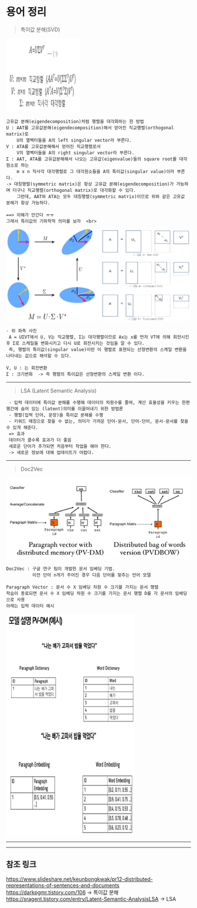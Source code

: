 
# 용어 정리

> 특이값 분해(SVD) <br>

<img src="./pic/svd1.PNG" width="200px" height="200px"></img> <br>
```
고유값 분해(eigendecomposition)처럼 행렬을 대각화하는 한 방법
U : AAT를 고유값분해(eigendecomposition)해서 얻어진 직교행렬(orthogonal matrix)로 
    U의 열벡터들을 A의 left singular vector라 부른다. 
V : ATA를 고유값분해해서 얻어진 직교행렬로서 
    V의 열벡터들을 A의 right singular vector라 부른다.
Σ : AAT, ATA를 고유값분해해서 나오는 고유값(eigenvalue)들의 square root를 대각원소로 하는 
    m x n 직사각 대각행렬로 그 대각원소들을 A의 특이값(singular value)이라 부른다.
-> 대칭행렬(symmetric matrix)은 항상 고유값 분해(eigendecomposition)가 가능하며 더구나 직교행렬(orthogonal matrix)로 대각화할 수 있다. 
    그런데, AAT와 ATA는 모두 대칭행렬(symmetric matrix)이므로 위와 같은 고유값 분해가 항상 가능하다. 

==> 이해가 안간다 ㅠㅠ  
그래서 특이값의 기하학적 의미를 보자  <br>
```

<img src="./pic/svd2.PNG" width="250px" height="250px"></img>
<img src="./pic/svd3.PNG" width="250px" height="250px"></img><br>

```
- 위 좌측 사진 
 A = UΣVT에서 U, V는 직교행렬, Σ는 대각행렬이므로 Ax는 x를 먼저 VT에 의해 회전시킨 후 Σ로 스케일을 변화시키고 다시 U로 회전시키는 것임을 알 수 있다.
 즉, 행렬의 특이값(singular value)이란 이 행렬로 표현되는 선형변환의 스케일 변환을 나타내는 값으로 해석할 수 있다.

V, U : 는 회전변환 
Σ : 크기변화  -> 즉 행렬의 특이값은 선형변환의 스케일 변환 이다.
```

---
> LSA (Latent Semantic Analysis)
```
 - 입력 데이터에 특이값 분해를 수행해 데이터의 차원수를 줄여, 계산 효율성을 키우는 한편 행간에 숨어 있는 (latent)의미를 이끌어내기 위한 방법론
 - 행렬(입력 단어, 문장)을 특이값 분해를 수행
 - 키워드 매칭으로 찾을 수 없는, 의미가 가까운 단어-문서, 단어-단어, 문서-문서를 찾을 수 있게 해준다.
 => 효과
 데이터가 클수록 효과가 더 좋음
 새로운 단어가 추가되면 처음부터 작업을 해야 한다.
 -> 새로운 정보에 대해 업데이트가 어렵다.
```
    
---
> Doc2Vec

![PV-DM](./pic/doc-vec.PNG)
```
Doc2Vec : 구글 연구 팀이 개발한 문서 임베딩 기법.
          이전 단어 n개가 주어진 경우 다음 단어를 맞추는 언어 모델

Paragraph Vector : 문서 수 X 임베딩 차원 수 크기를 가지는 문서 행렬
학습이 종료되면 문서 수 X 임베딩 차원 수 크기를 가지는 문서 행렬 D를 각 문서의 임베딩으로 사용
아래는 입력 데이터 예시
```
<img src="./pic/PV_DM1.PNG" width="350px" height="300px"></img>
<img src="./pic/PV_DM2.PNG" width="350px" height="300px"></img><br/>

---


---
## 참조 링크
https://www.slideshare.net/keunbongkwak/pr12-distributed-representations-of-sentences-and-documents <br>
https://darkpgmr.tistory.com/106 -> 특이값 분해 <br>
https://sragent.tistory.com/entry/Latent-Semantic-AnalysisLSA -> LSA <br>



